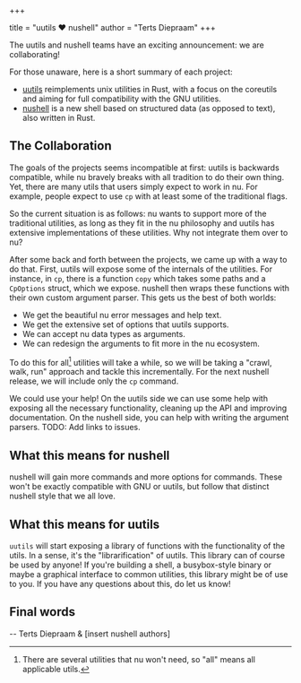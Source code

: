 +++

title = "uutils ❤️ nushell"
author = "Terts Diepraam"
+++

The uutils and nushell teams have an exciting announcement: we are collaborating!

For those unaware, here is a short summary of each project:

- [uutils](https://uutils.github.io/) reimplements unix utilities in Rust, with a focus on the coreutils and aiming for full compatibility with the GNU utilities.
- [nushell](https://www.nushell.sh/) is a new shell based on structured data (as opposed to text), also written in Rust.

## The Collaboration

The goals of the projects seems incompatible at first: uutils is backwards compatible, while nu bravely breaks with all tradition to do their own thing.
Yet, there are many utils that users simply expect to work in nu. For example, people expect to use `cp` with at least some of the traditional flags.

So the current situation is as follows: nu wants to support more of the traditional utilities, as long as they fit in the nu philosophy and uutils has extensive implementations of these utilities.
Why not integrate them over to nu?

After some back and forth between the projects, we came up with a way to do that. First, uutils will expose some of the internals of the utilities. For instance, in `cp`, there is a function
`copy` which takes some paths and a `CpOptions` struct, which we expose. nushell then wraps these functions with their own custom argument parser. This gets us the best of both worlds:

- We get the beautiful nu error messages and help text.
- We get the extensive set of options that uutils supports.
- We can accept nu data types as arguments.
- We can redesign the arguments to fit more in the nu ecosystem.

To do this for all[^1] utilities will take a while, so we will be taking a "crawl, walk, run" approach and tackle this incrementally. For the next nushell release, we will include only the `cp` command.

We could use your help! On the uutils side we can use some help with exposing all the necessary functionality, cleaning up the API and improving documentation. On the nushell side, you can help
with writing the argument parsers. TODO: Add links to issues.

## What this means for nushell

nushell will gain more commands and more options for commands. These won't be exactly compatible with GNU or uutils, but follow that distinct nushell style that we all love.


## What this means for uutils

`uutils` will start exposing a library of functions with the functionality of the utils. In a sense, it's the "librarification" of uutils. This library can of course be used by anyone!
If you're building a shell, a busybox-style binary or maybe a graphical interface to common utilities, this library might be of use to you. If you have any questions about this, do let us know!

## Final words


-- Terts Diepraam & [insert nushell authors]

[^1]: There are several utilities that nu won't need, so "all" means all applicable utils.
